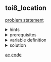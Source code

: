 ## toi8_location
[problem statement](https://programming.in.th/tasks/toi8_location)

<details>
  <summary>hints</summary>
  <ul>
    <details>
      <summary>hint 1</summary>
      <p>inclusion exclusion (ทั้งหมด - ไม่เอา)</p>
    </details>
    <details>
      <summary>hint 1.5</summary>
      <p>2D prefix sum</p>
    </details>
  </ul>
</details>

<details>
  <summary>prerequisites</summary>
  <p>2D prefix sum</p>
</details>

<details>
  <summary>variable definition</summary>
  <p>$M$ - จำนวนแถว</p>
  <p>$N$ - จำนวน column</p>
  <p>$a_{ij}$ - จำนวนประชากรในช่อง $(i, j)$</p>
</details>

<details>
  <summary>solution</summary>
  <p>เราสรุปโจทย์ได้ว่ามีตารางขนาด $M \cdot N$ เราต้องการหาว่าผลบวกในตารางขนาด $K \\cdot K$ ที่อยู่ในตารางขนาด $M \cdot N$ ที่มากที่สุดมีค่าเท่าไหร่</p>

  <p>เราจะทำการ fix ตำแหน่งขวาล่างของตารางเป็น $(i, j)$ แล้วทำการหาผลบวกในตารางย่อยที่มีขนาด $K \cdot K$ ที่มีช่องซ้ายบนอยู่ที่ตำแหน่ง $(i-k+1, \\ j-k+1)$ และ ช่องขวาล่างอยู่ที่ $(i, j)$ ทำแบบนี้กับทุก $(i, j)$. ถ้าเรา loop ตรงๆ จะได้ TC = $O(MNK^2)$ ซึ่งยังไม่ทัน</p>

  <p>เราสามารถใช้ 2D prefix sum ในการลดเวลา loop หาผลบวกได้ โดยเราจะนิยาม $qs(i, j)$ เป็นผลบวกของ $a_{xy}$ โดยที่ $0 ≤ x ≤ i$ และ $0 ≤ y ≤ j$ (ตารางที่มีช่องซ้ายบนที่ $(0, 0)$ และมีช่องขวาล่างที่ $(i, j)$). เราสามารถใช้ตาราง $qs$ นี้ในการหาผลบวกของตารางย่อยได้โดยใช้หลักการ inclusion exclusion</p>
  <ul>
  <li>เตรียม $qs(i, j)$:<br>
  $qs(i, j) = qs(i-1, j) + qs(i, j-1) - qs(i-1, j-1) + a_{ij}$</li>

  <p align="center"><img src="https://github.com/user-attachments/assets/55cc70f3-4e54-4302-9383-fdb52fa9bef1"/></p>

  <li>ผลบวก $a_{xy}$ ในตารางย่อยขนาด $K \\cdot K$ ที่มีช่องขวาล่างที่ $(i, j)$ หาได้จาก:<br>
  $qs(i, j) - qs(i-k, j) - qs(i, j-k) + qs(i-k, j-k)$</li>

  <p align="center"><video src="https://github.com/user-attachments/assets/262ba85b-d64b-4f7a-82a8-fe0338a4f139" width="600" autoplay></video></p>
  </ul>
  <p>เราทำแบบนี้กับทุก $(i, j)$ ทำให้มี TC = $O(N^2)$</p>
</details>

[ac code](./toi08_location.cpp)
